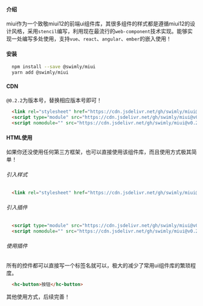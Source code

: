 #### 介绍

miui作为一个致敬miui12的前端ui组件库，其很多组件的样式都是遵循miui12的设计风格，采用`stencil`编写，利用现在最流行的`web-component`技术实现。能够实现一处编写多处使用，支持`vue`、`react`、`angular`、`ember`的嵌入使用！

#### 安装

``` bash
  npm install --save @swimly/miui
  yarn add @swimly/miui
```

#### CDN

`@0.2.2`为版本号，替换相应版本号即可！

``` html
  <link rel="stylesheet" href="https://cdn.jsdelivr.net/gh/swimly/miui@v0.2.2/miui.css">
  <script type="module" src="https://cdn.jsdelivr.net/gh/swimly/miui@v0.2.2/miui.esm.js"></script>
  <script nomodule="" src="https://cdn.jsdelivr.net/gh/swimly/miui@v0.2.2/dist/miui.js"></script>
```

#### HTML使用

如果你还没使用任何第三方框架，也可以直接使用该组件库，而且使用方式极其简单！

###### 引入样式
``` html
  <link rel="stylesheet" href="https://cdn.jsdelivr.net/gh/swimly/miui@v0.2.2/miui.css">
```
###### 引入插件
``` html
  <script type="module" src="https://cdn.jsdelivr.net/gh/swimly/miui@v0.2.2/miui.esm.js"></script>
  <script nomodule="" src="https://cdn.jsdelivr.net/gh/swimly/miui@v0.2.2/dist/miui.js"></script>
```
###### 使用插件
所有的控件都可以直接写一个标签名就可以，极大的减少了常用ui组件库的繁琐程度。
``` html
  <hc-button>按钮</hc-button>
```
其他使用方式，后续完善！